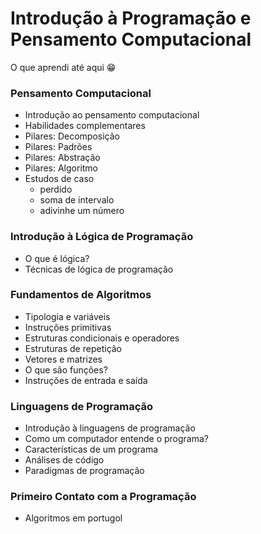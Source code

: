 # Introdução à Programação e Pensamento Computacional

O que aprendi até aqui :grin:

### Pensamento Computacional

 - Introdução ao pensamento computacional
 - Habilidades complementares
 - Pilares: Decomposição
 - Pilares: Padrões
 - Pilares: Abstração
 - Pilares: Algoritmo
 - Estudos de caso
	- perdido
	- soma de intervalo
	- adivinhe um número

### Introdução à Lógica de Programação

 - O que é lógica?
 - Técnicas de lógica de programação

### Fundamentos de Algoritmos

 - Tipologia e variáveis
 - Instruções primitivas
 - Estruturas condicionais e operadores
 - Estruturas de repetição
 - Vetores e matrizes
 - O que são funções?
 - Instruções de entrada e saída

### Linguagens de Programação

 - Introdução à linguagens de programação
 - Como um computador entende o programa?
 - Características de um programa
 - Análises de código
 - Paradigmas de programação

### Primeiro Contato com a Programação

 - Algoritmos em portugol